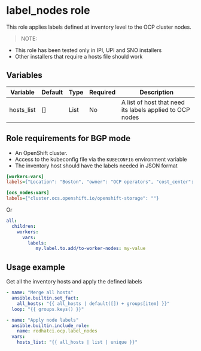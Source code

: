 # label_nodes role

This role applies labels defined at inventory level to the OCP cluster nodes.

> NOTE:
- This role has been tested only in IPI, UPI and SNO installers
- Other installers that require a hosts file should work

## Variables

| Variable               | Default        | Type         | Required    | Description                                                              |
| ---------------------- | ---------------|------------- | ----------- | -------------------------------------------------------------------------|
| hosts_list             | []             | List         | No          | A list of host that need its labels applied to OCP nodes                 |

## Role requirements for BGP mode
  - An OpenShift cluster.
  - Access to the kubeconfig file via the `KUBECONFIG` environment variable
  - The inventory host should have the labels needed in JSON format

```ini
[workers:vars]
labels={"Location": "Boston", "owner": "OCP operators", "cost_center": "IT"} 

[ocs_nodes:vars]
labels={"cluster.ocs.openshift.io/openshift-storage": ""}    
```

Or

```yaml
all:
  children:
    workers:
      vars:
        labels:
           my.label.to.add/to-worker-nodes: my-value
```

## Usage example

Get all the inventory hosts and apply the defined labels

```yaml
- name: "Merge all hosts"
  ansible.builtin.set_fact:
    all_hosts: "{{ all_hosts | default([]) + groups[item] }}"
  loop: "{{ groups.keys() }}"

- name: "Apply node labels"
  ansible.builtin.include_role:
    name: redhatci.ocp.label_nodes
  vars:
    hosts_list: "{{ all_hosts | list | unique }}"
```
